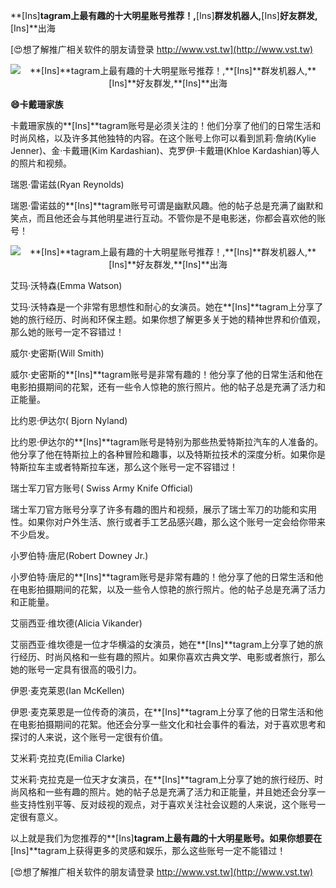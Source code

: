 **[Ins]**tagram上最有趣的十大明星账号推荐！,**[Ins]**群发机器人,**[Ins]**好友群发,**[Ins]**出海

[😍想了解推广相关软件的朋友请登录 http://www.vst.tw](http://www.vst.tw)

 <center><img src="https://vst.tw/MP4/tuiguang/png/3.png" alt="**[Ins]**tagram上最有趣的十大明星账号推荐！,**[Ins]**群发机器人,**[Ins]**好友群发,**[Ins]**出海"></center>

**😄卡戴珊家族**

卡戴珊家族的**[Ins]**tagram账号是必须关注的！他们分享了他们的日常生活和时尚风格，以及许多其他独特的内容。在这个账号上你可以看到凯莉·詹纳(Kylie Jenner)、金·卡戴珊(Kim Kardashian)、克罗伊·卡戴珊(Khloe Kardashian)等人的照片和视频。

瑞恩·雷诺兹(Ryan Reynolds)

瑞恩·雷诺兹的**[Ins]**tagram账号可谓是幽默风趣。他的帖子总是充满了幽默和笑点，而且他还会与其他明星进行互动。不管你是不是电影迷，你都会喜欢他的账号！

 <center><img src="https://vst.tw/MP4/tuiguang/png/2.png" alt="**[Ins]**tagram上最有趣的十大明星账号推荐！,**[Ins]**群发机器人,**[Ins]**好友群发,**[Ins]**出海"></center>

艾玛·沃特森(Emma Watson)

艾玛·沃特森是一个非常有思想性和耐心的女演员。她在**[Ins]**tagram上分享了她的旅行经历、时尚和环保主题。如果你想了解更多关于她的精神世界和价值观，那么她的账号一定不容错过！

威尔·史密斯(Will Smith)

威尔·史密斯的**[Ins]**tagram账号是非常有趣的！他分享了他的日常生活和他在电影拍摄期间的花絮，还有一些令人惊艳的旅行照片。他的帖子总是充满了活力和正能量。

比约恩·伊达尔( Bjorn Nyland)

比约恩·伊达尔的**[Ins]**tagram账号是特别为那些热爱特斯拉汽车的人准备的。他分享了他在特斯拉上的各种冒险和趣事，以及特斯拉技术的深度分析。如果你是特斯拉车主或者特斯拉车迷，那么这个账号一定不容错过！

瑞士军刀官方账号( Swiss Army Knife Official)

瑞士军刀官方账号分享了许多有趣的图片和视频，展示了瑞士军刀的功能和实用性。如果你对户外生活、旅行或者手工艺品感兴趣，那么这个账号一定会给你带来不少启发。

小罗伯特·唐尼(Robert Downey Jr.)

小罗伯特·唐尼的**[Ins]**tagram账号是非常有趣的！他分享了他的日常生活和他在电影拍摄期间的花絮，以及一些令人惊艳的旅行照片。他的帖子总是充满了活力和正能量。

艾丽西亚·维坎德(Alicia Vikander)

艾丽西亚·维坎德是一位才华横溢的女演员，她在**[Ins]**tagram上分享了她的旅行经历、时尚风格和一些有趣的照片。如果你喜欢古典文学、电影或者旅行，那么她的账号一定具有很高的吸引力。

伊恩·麦克莱恩(Ian McKellen)

伊恩·麦克莱恩是一位传奇的演员，在**[Ins]**tagram上分享了他的日常生活和他在电影拍摄期间的花絮。他还会分享一些文化和社会事件的看法，对于喜欢思考和探讨的人来说，这个账号一定很有价值。

艾米莉·克拉克(Emilia Clarke)

艾米莉·克拉克是一位天才女演员，在**[Ins]**tagram上分享了她的旅行经历、时尚风格和一些有趣的照片。她的帖子总是充满了活力和正能量，并且她还会分享一些支持性别平等、反对歧视的观点，对于喜欢关注社会议题的人来说，这个账号一定很有意义。

以上就是我们为您推荐的**[Ins]**tagram上最有趣的十大明星账号。如果你想要在**[Ins]**tagram上获得更多的灵感和娱乐，那么这些账号一定不能错过！

[😍想了解推广相关软件的朋友请登录 http://www.vst.tw](http://www.vst.tw)



